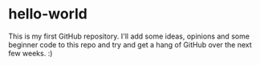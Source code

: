 # hello-world
This is my first GitHub repository. I'll add some ideas, opinions and some beginner code to this repo and try and get a hang of GitHub over the next few weeks. :)
